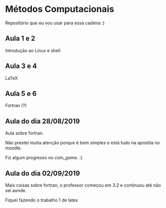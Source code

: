 # Métodos Computacionais
Repositório que eu vou usar para essa cadeira :)

## Aula 1 e 2
Introdução ao Linux e shell

## Aula 3 e 4
LaTeX

## Aula 5 e 6
Fortran (?)

## Aula do dia 28/08/2019
Aula sobre fortran.

Não prestei muita atenção porque é bem simples e está tudo na apostila no moodle.

Fiz algum progresso no _coin\_game_. :)

## Aula do dia 02/09/2019
Mais coisas sobre fortran, o professor começou em 3.2 e continuou até não sei aonde.

Fiquei fazendo o trabalho 1 de latex